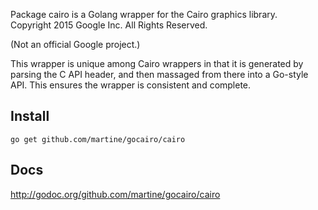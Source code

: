Package cairo is a Golang wrapper for the Cairo graphics library.  
Copyright 2015 Google Inc. All Rights Reserved.

(Not an official Google project.)

This wrapper is unique among Cairo wrappers in that it is generated by
parsing the C API header, and then massaged from there into a Go-style
API.  This ensures the wrapper is consistent and complete.

## Install

    go get github.com/martine/gocairo/cairo

## Docs

<http://godoc.org/github.com/martine/gocairo/cairo>
